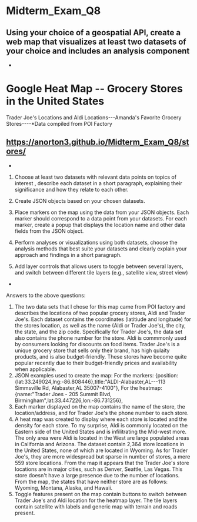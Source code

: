 # Midterm_Exam_Q8
Using your choice of a geospatial API, create a web map that visualizes at least two datasets of your choice and includes an analysis component
-
-
# Google Heat Map -- Grocery Stores in the United States
Trader Joe's Locations and Aldi Locations---Amanda's Favorite Grocery Stores----*Data compiled from POI Factory

<https://anorton3.github.io/Midterm_Exam_Q8/stores/>
-
-
1. Choose at least two datasets with relevant data points on topics of interest , describe each dataset in a short paragraph, explaining their significance and how they relate to each other. 

2. Create JSON objects based on your chosen datasets. 

3. Place markers on the map using the data from your JSON objects. Each marker should correspond to a data point from your datasets. For each marker, create a popup that displays the location name and other data fields from the JSON object.

4. Perform analyses or visualizations using both datasets, choose the analysis methods that best suite your datasets and clearly explain your approach and findings in a short paragraph.

5. Add layer controls that allows users to toggle between several layers, and switch between different tile layers (e.g., satellite view, street view)
-
Answers to the above questions:
1. The two data sets that I chose for this map came from POI factory and describes the locations of two popular grocery stores, Aldi and Trader Joe's. Each dataset contains the coordinates (latitiude and longitude) for the stores location, as well as the name (Aldi or Trader Joe's), the city, the state, and the zip code. Specifically for Trader Joe's, the data set also contains the phone number for the store. Aldi is commmonly used by consumers looking for discounts on food items. Trader Joe's is a unique grocery store that sells only their brand, has high qulaity products, and is also budget-friendly. These stores have become quite popular recently due to their budget-friendly prices and availability when applicable. 
2. JSON examples used to create the map:
   For the markers: {position:{lat:33.249024,lng:-86.808446},title:"ALDI-Alabaster,AL---113 Simmsville Rd, Alabaster,AL 35007-4100"},
   For the heatmap: {name:"Trader Joes - 205 Summit Blvd, Birmingham",lat:33.447226,lon:-86.731256},
3. Each marker displayed on the map contains the name of the store, the location/address, and for Trader Joe's the phone number to each store.
4. A heat map was created to display where each store is located and the density for each store. To my surprise, Aldi is commonly located on the Eastern side of the United States and is infilitrating the Mid-west more. The only area were Aldi is located in the West are large populated areas in California and Arizona. The dataset contain 2,364 store lcoations in the United States, none of which are located in Wyoming. As for Trader Joe's, they are more widespread but sparse in number of stores, a mere 559 store locations. From the map it appears that the Trader Joe's store locations are in major cities, such as Denver, Seattle, Las Vegas. This store doesn't have a large presence due to the number of locations. From the map, the states that have neither store are as follows: Wyoming, Montana, Alaska, and Hawaii.
5. Toggle features present on the map contain buttons to switch between Trader Joe's and Aldi location for the heatmap layer. The tile layers contain satellite with labels and generic map with terrain and roads present. 
